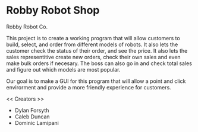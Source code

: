 # Robby Robot Shop
Robby Robot Co.

This project is to create a working program that will allow customers to build, select, and order from different models of robots. 
It also lets the customer check the status of their order, and see the price.
It also lets the sales representitive create new orders, check their own sales and even make bulk orders if necesary. 
The boss can also go in and check total sales and figure out which models are most popular. 

Our goal is to make a GUI for this program that will allow a point and click envirorment and provide a more friendly
experience for customers.

<< Creators >>
 - Dylan Forsyth
 - Caleb Duncan
 - Dominic Lamipani
